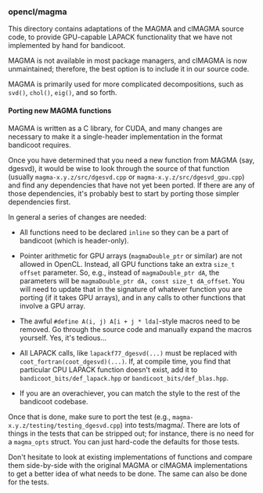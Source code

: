 ### opencl/magma

This directory contains adaptations of the MAGMA and clMAGMA source code, to
provide GPU-capable LAPACK functionality that we have not implemented by hand
for bandicoot.

MAGMA is not available in most package managers, and clMAGMA is now
unmaintained; therefore, the best option is to include it in our source code.

MAGMA is primarily used for more complicated decompositions, such as `svd()`,
`chol()`, `eig()`, and so forth.

#### Porting new MAGMA functions

MAGMA is written as a C library, for CUDA, and many changes are necessary to
make it a single-header implementation in the format bandicoot requires.

Once you have determined that you need a new function from MAGMA (say, dgesvd),
it would be wise to look through the source of that function (usually
`magma-x.y.z/src/dgesvd.cpp` or `magma-x.y.z/src/dgesvd_gpu.cpp`) and find any
dependencies that have not yet been ported.  If there are any of those
dependencies, it's probably best to start by porting those simpler dependencies
first.

In general a series of changes are needed:

 * All functions need to be declared `inline` so they can be a part of
   bandicoot (which is header-only).

 * Pointer arithmetic for GPU arrays (`magmaDouble_ptr` or similar) are not
   allowed in OpenCL.  Instead, all GPU functions take an extra `size_t offset`
   parameter.  So, e.g., instead of `magmaDouble_ptr dA`, the parameters will be
   `magmaDouble_ptr dA, const size_t dA_offset`.  You will need to update that
   in the signature of whatever function you are porting (if it takes GPU
   arrays), and in any calls to other functions that involve a GPU array.

 * The awful `#define A(i, j) A[i + j * lda]`-style macros need to be removed.
   Go through the source code and manually expand the macros yourself.  Yes,
   it's tedious...

 * All LAPACK calls, like `lapackf77_dgesvd(...)` must be replaced with
   `coot_fortran(coot_dgesvd)(...)`.  If, at compile time, you find that
   particular CPU LAPACK function doesn't exist, add it to
   `bandicoot_bits/def_lapack.hpp` or `bandicoot_bits/def_blas.hpp`.

 * If you are an overachiever, you can match the style to the rest of the
   bandicoot codebase.

Once that is done, make sure to port the test (e.g.,
`magma-x.y.z/testing/testing_dgesvd.cpp`) into tests/magma/.  There are lots of
things in the tests that can be stripped out; for instance, there is no need for
a `magma_opts` struct.  You can just hard-code the defaults for those tests.

Don't hesitate to look at existing implementations of functions and compare them
side-by-side with the original MAGMA or clMAGMA implementations to get a better
idea of what needs to be done.  The same can also be done for the tests.
